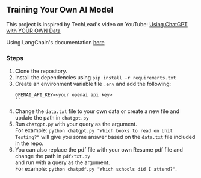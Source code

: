 ## Training Your Own AI Model

This project is inspired by TechLead's video on YouTube: [Using ChatGPT with YOUR OWN Data](https://www.youtube.com/watch?v=9AXP7tCI9PI)

Using LangChain's documentation [here](https://python.langchain.com/docs/use_cases/question_answering/quickstart)

### Steps
1. Clone the repository.
2. Install the dependencies using `pip install -r requirements.txt`
3. Create an environment variable file `.env` and add the following:
    ```
    OPENAI_API_KEY=<your openai api key>
    ``
3. Change the `data.txt` file to your own data or create a new file and update the path in `chatgpt.py`
4. Run `chatgpt.py` with your query as the argument. <br/> For example: `python chatgpt.py "Which books to read on Unit Testing?"` will give you some answer based on the `data.txt` file included in the repo.
5. You can also replace the pdf file with your own Resume pdf file and change the path in `pdf2txt.py` <br/> and run with a query as the argument. <br/> For example: `python chatpdf.py "Which schools did I attend?"`.
